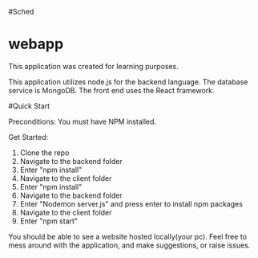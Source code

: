 #Sched
# webapp
This application was created for learning purposes.

This application utilizes node.js for the backend language. The database service is MongoDB. The front end uses the React framework.

#Quick Start

Preconditions:
You must have NPM installed.

Get Started:
1. Clone the repo
2. Navigate to the backend folder
3. Enter "npm install"
4. Navigate to the client folder
5. Enter "npm install"
6. Navigate to the backend folder
7. Enter "Nodemon server.js" and press enter to install npm packages
8. Navigate to the client folder
9. Enter "npm start"

You should be able to see a website hosted locally(your pc).
Feel free to mess around with the application, and make suggestions, or raise issues.
